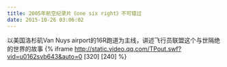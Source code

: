 ```yaml
---
title: 2005年航空纪录片《one six right》不可错过
date: 2015-10-26 03:06:02
---
```





以美国洛杉矶Van Nuys airport的16R跑道为主线，讲述飞行员联盟这个与世隔绝的世界的故事
{% iframe http://static.video.qq.com/TPout.swf?vid=u0162svb643&auto=0 [320] [240] %}

